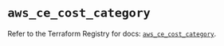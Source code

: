 # `aws_ce_cost_category`

Refer to the Terraform Registry for docs: [`aws_ce_cost_category`](https://registry.terraform.io/providers/hashicorp/aws/5.65.0/docs/resources/ce_cost_category).
